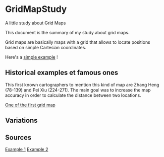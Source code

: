 # GridMapStudy
A little study about Grid Maps

This document is the summary of my study about grid maps.

Grid maps are basically maps with a grid that allows to locate positions based on simple Cartesian coordinates.

Here's a [simple example](example1.jpg) !


## Historical examples et famous ones

This first known cartographers to mention this kind of map are Zhang Heng (78-139) and Pei Xiu (224-271). The main goal was to increase the map accuracy in order to calculate the distance between two locations. 

[One of the first grid map](first-grid-map.JPG)

## Variations

## Sources

[Example 1](https://en.wikipedia.org/wiki/Grid_reference)
[Example 2](https://en.wikipedia.org/wiki/Zhang_Heng#/media/File:Western_Han_Mawangdui_Silk_Map.JPG)
